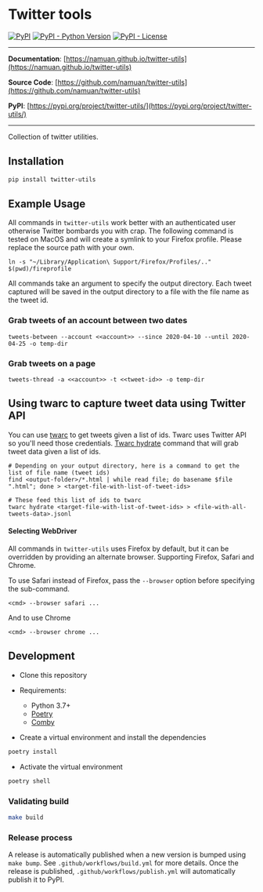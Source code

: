# Twitter tools

[![PyPI](https://img.shields.io/pypi/v/twitter-utils?style=flat-square)](https://pypi.python.org/pypi/twitter-utils/)
[![PyPI - Python Version](https://img.shields.io/pypi/pyversions/twitter-utils?style=flat-square)](https://pypi.python.org/pypi/twitter-utils/)
[![PyPI - License](https://img.shields.io/pypi/l/twitter-utils?style=flat-square)](https://pypi.python.org/pypi/twitter-utils/)


---

**Documentation**: [https://namuan.github.io/twitter-utils](https://namuan.github.io/twitter-utils)

**Source Code**: [https://github.com/namuan/twitter-utils](https://github.com/namuan/twitter-utils)

**PyPI**: [https://pypi.org/project/twitter-utils/](https://pypi.org/project/twitter-utils/)

---

Collection of twitter utilities.

## Installation

```sh
pip install twitter-utils
```

## Example Usage

All commands in `twitter-utils` work better with an authenticated user otherwise Twitter bombards you with crap.
The following command is tested on MacOS and will create a symlink to your Firefox profile.
Please replace the source path with your own.

```shell
ln -s "~/Library/Application\ Support/Firefox/Profiles/.." $(pwd)/fireprofile
```

All commands take an argument to specify the output directory.
Each tweet captured will be saved in the output directory to a file with the file name as the tweet id.

### Grab tweets of an account between two dates

```shell
tweets-between --account <<account>> --since 2020-04-10 --until 2020-04-25 -o temp-dir
```

### Grab tweets on a page

```shell
tweets-thread -a <<account>> -t <<tweet-id>> -o temp-dir
```

## Using twarc to capture tweet data using Twitter API

You can use [twarc](https://twarc-project.readthedocs.io/en/latest/) to get tweets given a list of ids.
Twarc uses Twitter API so you'll need those credentials.
[Twarc hydrate](https://twarc-project.readthedocs.io/en/latest/twarc1_en_us/#hydrate) command that will grab tweet data given a list of ids.
```shell
# Depending on your output directory, here is a command to get the list of file name (tweet ids)
find <output-folder>/*.html | while read file; do basename $file ".html"; done > <target-file-with-list-of-tweet-ids>

# These feed this list of ids to twarc
twarc hydrate <target-file-with-list-of-tweet-ids> > <file-with-all-tweets-data>.jsonl
```
#### Selecting WebDriver

All commands in `twitter-utils` uses Firefox by default, but it can be overridden by providing an alternate browser.
Supporting Firefox, Safari and Chrome.

To use Safari instead of Firefox, pass the `--browser` option before specifying the sub-command.

```
<cmd> --browser safari ...
```
And to use Chrome
```
<cmd> --browser chrome ...
```

## Development

* Clone this repository
* Requirements:
  * Python 3.7+
  * [Poetry](https://python-poetry.org/)
  * [Comby](https://comby.dev/docs/)

* Create a virtual environment and install the dependencies
```sh
poetry install
```

* Activate the virtual environment
```sh
poetry shell
```

### Validating build
```sh
make build
```

### Release process
A release is automatically published when a new version is bumped using `make bump`.
See `.github/workflows/build.yml` for more details.
Once the release is published, `.github/workflows/publish.yml` will automatically publish it to PyPI.
